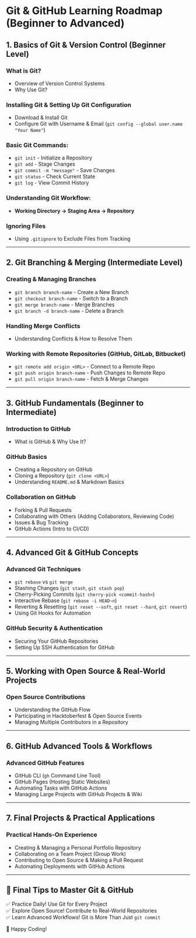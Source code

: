 # Git & GitHub Learning Roadmap (Beginner to Advanced)

## 1. Basics of Git & Version Control (Beginner Level)
### What is Git?
- Overview of Version Control Systems
- Why Use Git?

### Installing Git & Setting Up Git Configuration
- Download & Install Git
- Configure Git with Username & Email (`git config --global user.name "Your Name"`)

### Basic Git Commands:
- `git init` - Initialize a Repository
- `git add` - Stage Changes
- `git commit -m "message"` - Save Changes
- `git status` - Check Current State
- `git log` - View Commit History

### Understanding Git Workflow:
- **Working Directory → Staging Area → Repository**

### Ignoring Files
- Using `.gitignore` to Exclude Files from Tracking

---

## 2. Git Branching & Merging (Intermediate Level)
### Creating & Managing Branches
- `git branch branch-name` - Create a New Branch
- `git checkout branch-name` - Switch to a Branch
- `git merge branch-name` - Merge Branches
- `git branch -d branch-name` - Delete a Branch

### Handling Merge Conflicts
- Understanding Conflicts & How to Resolve Them

### Working with Remote Repositories (GitHub, GitLab, Bitbucket)
- `git remote add origin <URL>` - Connect to a Remote Repo
- `git push origin branch-name` - Push Changes to Remote Repo
- `git pull origin branch-name` - Fetch & Merge Changes

---

## 3. GitHub Fundamentals (Beginner to Intermediate)
### Introduction to GitHub
- What is GitHub & Why Use It?

### GitHub Basics
- Creating a Repository on GitHub
- Cloning a Repository (`git clone <URL>`)
- Understanding `README.md` & Markdown Basics

### Collaboration on GitHub
- Forking & Pull Requests
- Collaborating with Others (Adding Collaborators, Reviewing Code)
- Issues & Bug Tracking
- GitHub Actions (Intro to CI/CD)

---

## 4. Advanced Git & GitHub Concepts
### Advanced Git Techniques
- `git rebase` vs `git merge`
- Stashing Changes (`git stash`, `git stash pop`)
- Cherry-Picking Commits (`git cherry-pick <commit-hash>`)
- Interactive Rebase (`git rebase -i HEAD~n`)
- Reverting & Resetting (`git reset --soft`, `git reset --hard`, `git revert`)
- Using Git Hooks for Automation

### GitHub Security & Authentication
- Securing Your GitHub Repositories
- Setting Up SSH Authentication for GitHub

---

## 5. Working with Open Source & Real-World Projects
### Open Source Contributions
- Understanding the GitHub Flow
- Participating in Hacktoberfest & Open Source Events
- Managing Multiple Contributors in a Repository

---

## 6. GitHub Advanced Tools & Workflows
### Advanced GitHub Features
- GitHub CLI (`gh` Command Line Tool)
- GitHub Pages (Hosting Static Websites)
- Automating Tasks with GitHub Actions
- Managing Large Projects with GitHub Projects & Wiki

---

## 7. Final Projects & Practical Applications
### Practical Hands-On Experience
- Creating & Managing a Personal Portfolio Repository
- Collaborating on a Team Project (Group Work)
- Contributing to Open Source & Making a Pull Request
- Automating Deployments with GitHub Actions

---

## 📌 Final Tips to Master Git & GitHub
✅ Practice Daily! Use Git for Every Project  
✅ Explore Open Source! Contribute to Real-World Repositories  
✅ Learn Advanced Workflows! Git is More Than Just `git commit`  

🚀 Happy Coding!

